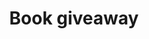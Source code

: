 ---
title: Book giveaway
image: btvwag2.jpg
description: Big thanks to O'Reily for donating books to Btvwag!
category: carousel
---